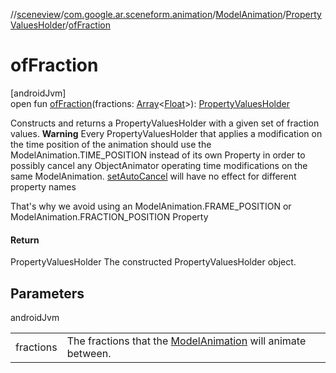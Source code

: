//[sceneview](../../../../index.md)/[com.google.ar.sceneform.animation](../../index.md)/[ModelAnimation](../index.md)/[PropertyValuesHolder](index.md)/[ofFraction](of-fraction.md)

# ofFraction

[androidJvm]\
open fun [ofFraction](of-fraction.md)(fractions: [Array](https://kotlinlang.org/api/latest/jvm/stdlib/kotlin/-array/index.html)&lt;[Float](https://kotlinlang.org/api/latest/jvm/stdlib/kotlin/-float/index.html)&gt;): [PropertyValuesHolder](https://developer.android.com/reference/kotlin/android/animation/PropertyValuesHolder.html)

Constructs and returns a PropertyValuesHolder with a given set of fraction values. **Warning** Every PropertyValuesHolder that applies a modification on the time position of the animation should use the ModelAnimation.TIME_POSITION instead of its own Property in order to possibly cancel any ObjectAnimator operating time modifications on the same ModelAnimation. [setAutoCancel](https://developer.android.com/reference/kotlin/android/animation/ObjectAnimator.html#setAutoCancel-boolean-) will have no effect for different property names 

 That's why we avoid using an ModelAnimation.FRAME_POSITION or ModelAnimation.FRACTION_POSITION Property

#### Return

PropertyValuesHolder The constructed PropertyValuesHolder object.

## Parameters

androidJvm

| | |
|---|---|
| fractions | The fractions that the [ModelAnimation](../index.md) will animate between. |
